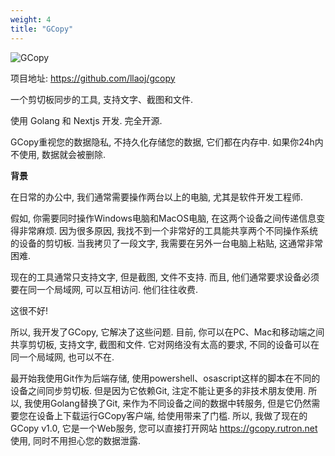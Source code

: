 ```yaml
---
weight: 4
title: "GCopy"
---
```


![GCopy](https://github.com/llaoj/gcopy/blob/main/docs/gcopy.png?raw=true)

项目地址: https://github.com/llaoj/gcopy

一个剪切板同步的工具, 支持文字、截图和文件.

使用 Golang 和 Nextjs 开发. 完全开源.

GCopy重视您的数据隐私, 不持久化存储您的数据, 它们都在内存中. 如果你24h内不使用, 数据就会被删除.

**背景**

在日常的办公中, 我们通常需要操作两台以上的电脑, 尤其是软件开发工程师.

假如, 你需要同时操作Windows电脑和MacOS电脑, 在这两个设备之间传递信息变得非常麻烦. 因为很多原因, 我找不到一个非常好的工具能共享两个不同操作系统的设备的剪切板. 当我拷贝了一段文字, 我需要在另外一台电脑上粘贴, 这通常非常困难.

现在的工具通常只支持文字, 但是截图, 文件不支持. 而且, 他们通常要求设备必须要在同一个局域网, 可以互相访问. 他们往往收费.

这很不好!

所以, 我开发了GCopy, 它解决了这些问题. 目前, 你可以在PC、Mac和移动端之间共享剪切板, 支持文字, 截图和文件. 它对网络没有太高的要求, 不同的设备可以在同一个局域网, 也可以不在.

最开始我使用Git作为后端存储, 使用powershell、osascript这样的脚本在不同的设备之间同步剪切板. 但是因为它依赖Git, 注定不能让更多的非技术朋友使用. 所以, 我使用Golang替换了Git, 来作为不同设备之间的数据中转服务, 但是它仍然需要您在设备上下载运行GCopy客户端, 给使用带来了门槛. 所以, 我做了现在的GCopy v1.0, 它是一个Web服务, 您可以直接打开网站 https://gcopy.rutron.net 使用, 同时不用担心您的数据泄露.